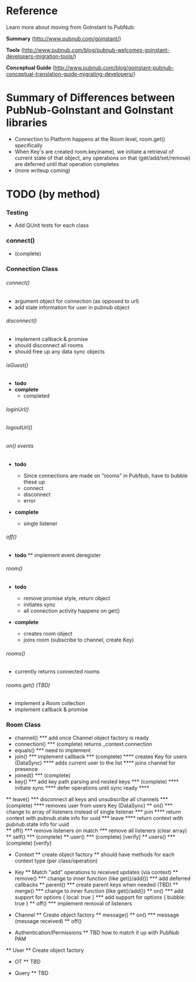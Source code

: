 # Reference 

Learn more about moving from GoInstant to PubNub: 

**Summary**
(http://www.pubnub.com/goinstant/)

**Tools**
(http://www.pubnub.com/blog/pubnub-welcomes-goinstant-developers-migration-tools/)

**Conceptual Guide**
(http://www.pubnub.com/blog/goinstant-pubnub-conceptual-translation-guide-migrating-developers/)

# Summary of Differences between PubNub-GoInstant and GoInstant libraries

* Connection to Platform happens at the Room level, room.get() specifically
* When Key's are created room.key(name), we initiate a retrieval of current state of that object, any operations on that (get/add/set/remove) are deferred until that operation completes
* (more writeup coming)

# TODO (by method)

### Testing

* Add QUnit tests for each class

### connect()

* (complete)
    
### Connection Class

###### connect()

* argument object for connection (as opposed to url)
* add state information for user in pubnub object

###### disconnect() 

* implement callback & promise
* should disconnect all rooms
* should free up any data sync objects

###### isGuest()

* **todo**
* **complete**
    * completed

###### loginUrl()

###### logoutUrl()

###### on() events

* **todo**
    * Since connections are made on "rooms" in PubNub, have to bubble these up
    * connect
    * disconnect
    * error
    
    
* **complete**        
    * single listener

###### off() 

* **todo**
** implement event deregister

###### room()

* **todo**
    * remove promise style, return object
    * initiates sync
    * all connection activity happens on get()

* **complete**
    * creates room object
    * joins room (subscribe to channel, create Key)

###### rooms()

* currently returns connected rooms        

###### rooms.get() (TBD)

* implement a Room collection 
* implement callback & promise        
    
### Room Class
* channel()
    *** add once Channel object factory is ready
* connection()
    *** (complete) returns _context.connection
* equals()
    *** need to implement
* join()
    *** implement callback
    *** (complete)
        **** creates Key for users (DataSync)
        **** adds current user to the list
        **** joins channel for presence
* joined()
    *** (complete)
* key()
    *** add key path parsing and nested keys
    *** (complete)
        **** initiate sync
        **** defer operations until sync ready
        **** 
    
** leave()
    *** disconnect all keys and unsubscribe all channels
    *** (complete)
        **** removes user from users Key (DataSync)
** on() 
    *** change to array of listeners instead of single listener
    *** join
        **** return context with pubnub.state info for uuid
    *** leave
        **** return context with pubnub.state info for uuid    
** off()
    *** remove listeners on match
    *** remove all listeners (clear array)
** self()
    *** (complete)
** user()
    *** (complete) [verify]
** users()
    *** (complete) [verify]
        
* Context
    ** create object factory
        ** should have methods for each context type (per class/operation)
    
* Key
    ** Match "add" operations to received updates (via context)
    ** remove()
        *** change to inner function (like get()/add())
        *** add deferred callbacks
    ** parent()
        *** create parent keys when needed (TBD)
    ** merge()
        *** change to inner function (like get()/add())
    ** on()
        *** add support for options { local: true }
        *** add support for options { bubble: true }
    ** off()
        *** implement removal of listeners
    
* Channel
    ** Create object factory
    ** message()
    ** on()
        *** message (message received)
    ** off()    

* Authentication/Permissions
    ** TBD how to match it up with PubNub PAM 

** User
    ** Create object factory
    
* OT
    ** TBD
    
* Query
    ** TBD
